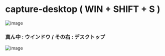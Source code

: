 # capture-desktop ( WIN + SHIFT + S )

![image](https://user-images.githubusercontent.com/1501327/204120924-16e81ce5-420e-415b-989b-76f2783d425b.png)

### 真ん中 : ウインドウ / その右 : デスクトップ

![image](https://user-images.githubusercontent.com/1501327/204124165-34fc30a4-e554-439e-972b-e66587b3c2b7.png)
